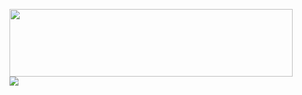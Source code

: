 <a href="https://www.nu11secur1ty.com/"><img src="https://github.com/nu11secur1ty/nu11secur1ty/blob/master/logo/logo300.png" width="501" height="121"/></a>
<img src="https://github-readme-stats.vercel.app/api?username=nu11secur1ty&theme=dark"/>


